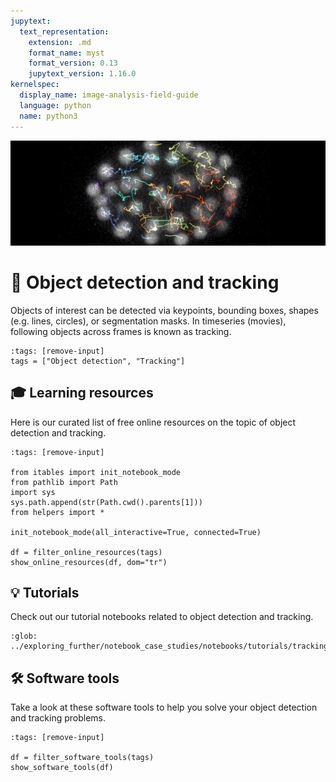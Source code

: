```yaml
---
jupytext:
  text_representation:
    extension: .md
    format_name: myst
    format_version: 0.13
    jupytext_version: 1.16.0
kernelspec:
  display_name: image-analysis-field-guide
  language: python
  name: python3
---
```

![tracking](../../images/tracking_lg.png)

# 🐾 Object detection and tracking

Objects of interest can be detected via keypoints, bounding boxes, shapes (e.g. lines, circles), or segmentation masks. In timeseries (movies), following objects across frames is known as tracking.

```{code-cell} ipython3
:tags: [remove-input]
tags = ["Object detection", "Tracking"]
```

## 🎓 Learning resources

Here is our curated list of free online resources on the topic of object detection and tracking.

```{code-cell} ipython3
:tags: [remove-input]

from itables import init_notebook_mode
from pathlib import Path
import sys
sys.path.append(str(Path.cwd().parents[1]))
from helpers import *

init_notebook_mode(all_interactive=True, connected=True)

df = filter_online_resources(tags)
show_online_resources(df, dom="tr")
```

## 💡 Tutorials

Check out our tutorial notebooks related to object detection and tracking.

```{nblinkgallery}
:glob:
../exploring_further/notebook_case_studies/notebooks/tutorials/tracking_*
```

## 🛠️ Software tools

Take a look at these software tools to help you solve your object detection and tracking problems.

```{code-cell} ipython3
:tags: [remove-input]

df = filter_software_tools(tags)
show_software_tools(df)
```